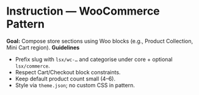 # Instruction — WooCommerce Pattern

**Goal:** Compose store sections using Woo blocks (e.g., Product Collection, Mini Cart region).
**Guidelines**
- Prefix slug with `lsx/wc-…` and categorise under core + optional `lsx/commerce`.
- Respect Cart/Checkout block constraints.
- Keep default product count small (4–6).
- Style via `theme.json`; no custom CSS in pattern.

